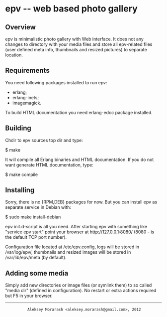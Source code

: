# epv -- web based photo gallery

## Overview

epv is minimalistic photo gallery with Web interface.
It does not any changes to directory with your media files
and store all epv-related files (user defined meta info, thumbnails
and resized pictures) to separate location.

## Requirements

You need following packages installed to run epv:

* erlang;
* erlang-inets;
* imagemagick.

To build HTML documentation you need erlang-edoc package installed.

## Building

Chdir to epv sources top dir and type:

$ make

It will compile all Erlang binaries and HTML documentation. If
you do not want generate HTML documentation, type:

$ make compile

## Installing

Sorry, there is no {RPM,DEB} packages for now. But you can
install epv as separate service in Debian with:

$ sudo make install-debian

epv init.d-script is all you need.
After starting epv with something like "service epv start" point
your browser at http://127.0.0.1:8080/ (8080 - is the default
TCP port number).

Configuration file located at /etc/epv.config, logs will be stored
in /var/log/epv/, thumbnails and resized images will be stored in
/var/lib/epv/meta (by default).

## Adding some media

Simply add new directories or image files (or symlink them) to
so called "media dir" (defined in configuration). No restart or
extra actions required but F5 in your browser.

-----------------------------------------------------------------
              Aleksey Morarash <aleksey.morarash@gmail.com>, 2012

